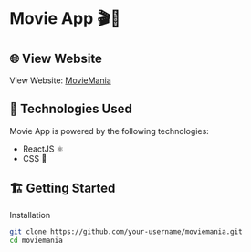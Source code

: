 # Movie App 🎬🍿


🌐 View Website
---
View Website: [MovieMania](https://example.com/moviemania)

🚀 Technologies Used
---
Movie App is powered by the following technologies:

- ReactJS ⚛️
- CSS 🎨
  

🏗️ Getting Started
---
Installation

```bash
git clone https://github.com/your-username/moviemania.git
cd moviemania
```
